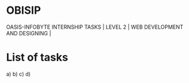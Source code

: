 # OBISIP
OASIS-INFOBYTE INTERNSHIP TASKS  |  LEVEL 2  |  WEB DEVELOPMENT AND DESIGNING | 
 
# List of tasks
a)
b)
c)
d)
